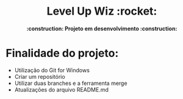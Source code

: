 <h1 align="center"> Level Up Wiz :rocket: </h1>
<h4 align="center"> 
    :construction:  Projeto em desenvolvimento  :construction:
</h4>
<h1> Finalidade do projeto: </h1>
<ul>
    <li> Utilização do Git for Windows </li>
    <li> Criar um repositório </li>
    <li> Utilizar duas branches e a ferramenta merge </li>
    <li> Atualizações do arquivo README.md </li>
</ul>
